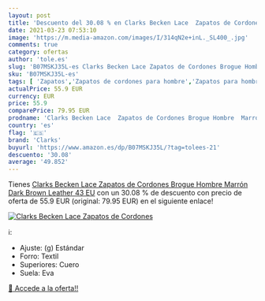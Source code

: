 ```yaml
---
layout: post
title: 'Descuento del 30.08 % en Clarks Becken Lace  Zapatos de Cordones '
date: 2021-03-23 07:53:10
image: 'https://m.media-amazon.com/images/I/314qN2e+inL._SL400_.jpg'
comments: true
category: ofertas
author: 'tole.es'
slug: 'B07MSKJ35L-es Clarks Becken Lace Zapatos de Cordones Brogue Hombre...'
sku: 'B07MSKJ35L-es'
tags: [ 'Zapatos','Zapatos de cordones para hombre','Zapatos para hombre','Zapatos y complementos','clarks','zapatos', ]
actualPrice: 55.9 EUR
currency: EUR
price: 55.9
comparePrice: 79.95 EUR
prodname: 'Clarks Becken Lace  Zapatos de Cordones Brogue Hombre  Marrón  Dark Brown Leather   43 EU'
country: 'es'
flag: '🇪🇸'
brand: 'Clarks'
buyurl: 'https://www.amazon.es/dp/B07MSKJ35L/?tag=tolees-21'
descuento: '30.08'
average: '49.852'
---
```


Tienes [Clarks Becken Lace  Zapatos de Cordones Brogue Hombre  Marrón  Dark Brown Leather   43 EU](https://www.amazon.es/dp/B07MSKJ35L/?tag=tolees-21) con un 30.08 % de descuento con precio de oferta de 55.9 EUR (original: 79.95 EUR) en el siguiente enlace!

[![Clarks Becken Lace  Zapatos de Cordones ](https://m.media-amazon.com/images/I/314qN2e+inL._SL400_.jpg)](https://www.amazon.es/dp/B07MSKJ35L/?tag=tolees-21)

ℹ️:

- Ajuste: (g) Estándar
- Forro: Textil
- Superiores: Cuero
- Suela: Eva

[🛒 Accede a la oferta!!](https://www.amazon.es/dp/B07MSKJ35L/?tag=tolees-21)
